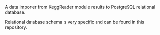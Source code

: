 A data importer from KeggReader module results to PostgreSQL relational database.

Relational database schema is very specific and can be found in this repository.

